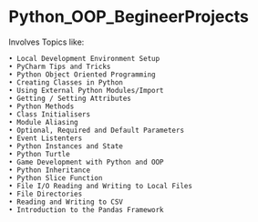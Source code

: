 # Python_OOP_BegineerProjects

Involves Topics like:

    • Local Development Environment Setup
    • PyCharm Tips and Tricks
    • Python Object Oriented Programming
    • Creating Classes in Python
    • Using External Python Modules/Import
    • Getting / Setting Attributes
    • Python Methods
    • Class Initialisers
    • Module Aliasing
    • Optional, Required and Default Parameters
    • Event Listenters
    • Python Instances and State
    • Python Turtle
    • Game Development with Python and OOP
    • Python Inheritance
    • Python Slice Function
    • File I/O Reading and Writing to Local Files
    • File Directories
    • Reading and Writing to CSV
    • Introduction to the Pandas Framework

